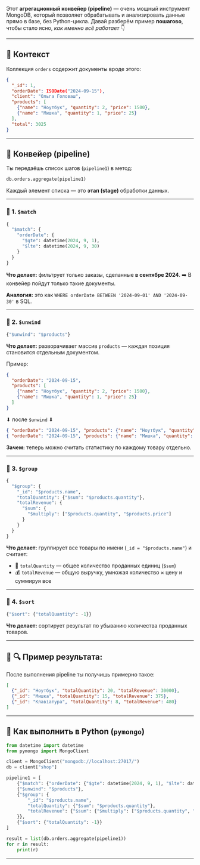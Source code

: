 
Этот **агрегационный конвейер (pipeline)** — очень мощный инструмент MongoDB, который позволяет обрабатывать и анализировать данные прямо в базе, без Python-цикла.
Давай разберём пример **пошагово**, чтобы стало ясно, *как именно всё работает* 👇

---

## 🔹 Контекст

Коллекция `orders` содержит документы вроде этого:

```json
{
  "_id": 1,
  "orderDate": ISODate("2024-09-15"),
  "client": "Ольга Головаш",
  "products": [
    {"name": "Ноутбук", "quantity": 2, "price": 1500},
    {"name": "Мишка", "quantity": 1, "price": 25}
  ],
  "total": 3025
}
```

---

## 🔹 Конвейер (pipeline)

Ты передаёшь список шагов (`pipeline1`) в метод:

```python
db.orders.aggregate(pipeline1)
```

Каждый элемент списка — это **этап (stage)** обработки данных.

---

### 🔸 1. `$match`

```python
{
  "$match": {
    "orderDate": {
      "$gte": datetime(2024, 9, 1),
      "$lte": datetime(2024, 9, 30)
    }
  }
}
```

**Что делает:** фильтрует только заказы, сделанные **в сентябре 2024**.
➡️ В конвейер пойдут только такие документы.

**Аналогия:** это как `WHERE orderDate BETWEEN '2024-09-01' AND '2024-09-30'` в SQL.

---

### 🔸 2. `$unwind`

```python
{"$unwind": "$products"}
```

**Что делает:** разворачивает массив `products` — каждая позиция становится отдельным документом.

Пример:

```json
{
  "orderDate": "2024-09-15",
  "products": [
    {"name": "Ноутбук", "quantity": 2, "price": 1500},
    {"name": "Мишка", "quantity": 1, "price": 25}
  ]
}
```

⬇ после `$unwind` ⬇

```json
{ "orderDate": "2024-09-15", "products": {"name": "Ноутбук", "quantity": 2, "price": 1500} }
{ "orderDate": "2024-09-15", "products": {"name": "Мишка", "quantity": 1, "price": 25} }
```

**Зачем:** теперь можно считать статистику по каждому товару отдельно.

---

### 🔸 3. `$group`

```python
{
  "$group": {
    "_id": "$products.name",
    "totalQuantity": {"$sum": "$products.quantity"},
    "totalRevenue": {
      "$sum": {
        "$multiply": ["$products.quantity", "$products.price"]
      }
    }
  }
}
```

**Что делает:** группирует все товары по имени (`_id = "$products.name"`)
и считает:

* 🧮 `totalQuantity` — общее количество проданных единиц (`$sum`)
* 💰 `totalRevenue` — общую выручку, умножая количество × цену и суммируя все

---

### 🔸 4. `$sort`

```python
{"$sort": {"totalQuantity": -1}}
```

**Что делает:** сортирует результат по убыванию количества проданных товаров.

---

## 🔹 🔍 Пример результата:

После выполнения pipeline ты получишь примерно такое:

```json
[
  {"_id": "Ноутбук", "totalQuantity": 20, "totalRevenue": 30000},
  {"_id": "Мишка", "totalQuantity": 15, "totalRevenue": 375},
  {"_id": "Клавіатура", "totalQuantity": 8, "totalRevenue": 480}
]
```

---

## 🔹 Как выполнить в Python (`pymongo`)

```python
from datetime import datetime
from pymongo import MongoClient

client = MongoClient("mongodb://localhost:27017/")
db = client["shop"]

pipeline1 = [
    {"$match": {"orderDate": {"$gte": datetime(2024, 9, 1), "$lte": datetime(2024, 9, 30)}}},
    {"$unwind": "$products"},
    {"$group": {
        "_id": "$products.name",
        "totalQuantity": {"$sum": "$products.quantity"},
        "totalRevenue": {"$sum": {"$multiply": ["$products.quantity", "$products.price"]}}
    }},
    {"$sort": {"totalQuantity": -1}}
]

result = list(db.orders.aggregate(pipeline1))
for r in result:
    print(r)
```

---
